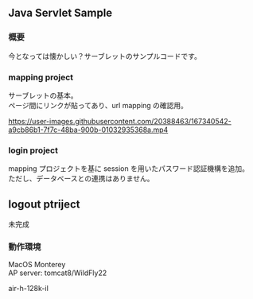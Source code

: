 ## Java Servlet Sample
### 概要
今となっては懐かしい？サーブレットのサンプルコードです。  
  
### mapping project
サーブレットの基本。  
ページ間にリンクが貼ってあり、url mapping の確認用。 
  
https://user-images.githubusercontent.com/20388463/167340542-a9cb86b1-7f7c-48ba-900b-01032935368a.mp4 
  

### login project
mapping プロジェクトを基に session を用いたパスワード認証機構を追加。  
ただし、データベースとの連携はありません。  
  
  
## logout ptriject  
未完成  
  
  
  
### 動作環境
MacOS Monterey  
AP server: tomcat8/WildFly22  
  
  

air-h-128k-il
